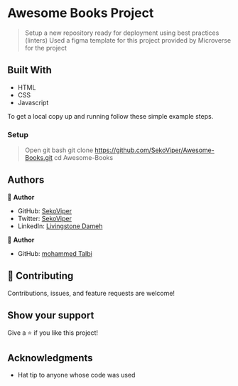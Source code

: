 # Awesome Books Project

> Setup a new repository ready for deployment using best practices (linters) 
> Used a figma template for this project provided by Microverse for the project

## Built With

- HTML
- CSS
- Javascript

To get a local copy up and running follow these simple example steps.

### Setup
> Open git bash
> git clone https://github.com/SekoViper/Awesome-Books.git
> cd Awesome-Books


## Authors

👤 **Author**

- GitHub: [SekoViper](https://github.com/SekoViper)
- Twitter: [SekoViper](https://twitter.com/SekoViper)
- LinkedIn: [Livingstone Dameh](https://www.linkedin.com/in/livingstone-dameh/)

👤 **Author**

- GitHub: [mohammed Talbi](https://github.com/Kweeka1)


## 🤝 Contributing

Contributions, issues, and feature requests are welcome!


## Show your support

Give a ⭐️ if you like this project!

## Acknowledgments

- Hat tip to anyone whose code was used
